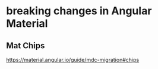 # breaking changes in Angular Material

## Mat Chips

https://material.angular.io/guide/mdc-migration#chips